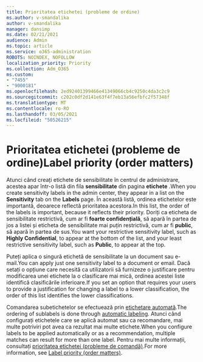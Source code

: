 ```yaml
---
title: Prioritatea etichetei (probleme de ordine)
ms.author: v-smandalika
author: v-smandalika
manager: dansimp
ms.date: 02/21/2021
audience: Admin
ms.topic: article
ms.service: o365-administration
ROBOTS: NOINDEX, NOFOLLOW
localization_priority: Priority
ms.collection: Adm_O365
ms.custom:
- "7455"
- "9000181"
ms.openlocfilehash: 2ed92401399466e41349066cb4c9250c4da3c2c9
ms.sourcegitcommit: c202c0df2d141e63f4f7eb13a56efbfc2f57348f
ms.translationtype: MT
ms.contentlocale: ro-RO
ms.lasthandoff: 03/05/2021
ms.locfileid: "50526215"
---
```

# <a name="label-priority-order-matters"></a><span data-ttu-id="bb28c-102">Prioritatea etichetei (probleme de ordine)</span><span class="sxs-lookup"><span data-stu-id="bb28c-102">Label priority (order matters)</span></span>

<span data-ttu-id="bb28c-103">Atunci când creați etichete de sensibilitate în centrul de administrare, acestea apar într-o listă din fila **sensibilitate** din pagina **etichete** .</span><span class="sxs-lookup"><span data-stu-id="bb28c-103">When you create sensitivity labels in the admin center, they appear in a list on the **Sensitivity** tab on the **Labels** page.</span></span> <span data-ttu-id="bb28c-104">În această listă, ordinea etichetelor este importantă, deoarece reflectă prioritatea acestora.</span><span class="sxs-lookup"><span data-stu-id="bb28c-104">In this list, the order of the labels is important, because it reflects their priority.</span></span> <span data-ttu-id="bb28c-105">Doriți ca eticheta de sensibilitate restrictivă, cum ar fi **foarte confidențială**, să apară în partea de jos a listei și eticheta de sensibilitate mai puțin restrictivă, cum ar fi **public**, să apară în partea de sus.</span><span class="sxs-lookup"><span data-stu-id="bb28c-105">You want your restrictive sensitivity label, such as **Highly Confidential**, to appear at the bottom of the list, and your least restrictive sensitivity label, such as **Public**, to appear at the top.</span></span>

<span data-ttu-id="bb28c-106">Puteți aplica o singură etichetă de sensibilitate la un document sau e-mail.</span><span class="sxs-lookup"><span data-stu-id="bb28c-106">You can apply just one sensitivity label to a document or email.</span></span> <span data-ttu-id="bb28c-107">Dacă setați o opțiune care necesită ca utilizatorii să furnizeze o justificare pentru modificarea unei etichete la o clasificare mai mică, ordinea acestei liste identifică clasificările inferioare.</span><span class="sxs-lookup"><span data-stu-id="bb28c-107">If you set an option that requires your users to provide a justification for changing a label to a lower classification, the order of this list identifies the lower classifications.</span></span>

<span data-ttu-id="bb28c-108">Comandarea subetichetelor se efectuează prin [etichetare automată](https://docs.microsoft.com/microsoft-365/compliance/apply-sensitivity-label-automatically).</span><span class="sxs-lookup"><span data-stu-id="bb28c-108">The ordering of sublabels is done through [automatic labeling](https://docs.microsoft.com/microsoft-365/compliance/apply-sensitivity-label-automatically).</span></span> <span data-ttu-id="bb28c-109">Atunci când configurați etichetele care se aplică automat sau ca recomandare, mai multe potriviri pot avea ca rezultat mai multe etichete.</span><span class="sxs-lookup"><span data-stu-id="bb28c-109">When you configure labels to be applied automatically or as a recommendation, multiple matches can result for more than one label.</span></span> <span data-ttu-id="bb28c-110">Pentru mai multe informații, consultați [prioritatea etichetei (probleme de comandă)](https://docs.microsoft.com/microsoft-365/compliance/sensitivity-labels).</span><span class="sxs-lookup"><span data-stu-id="bb28c-110">For more information, see [Label priority (order matters)](https://docs.microsoft.com/microsoft-365/compliance/sensitivity-labels).</span></span>